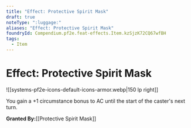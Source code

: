 ```yaml
---
title: "Effect: Protective Spirit Mask"
draft: true
noteType: ":luggage:"
aliases: "Effect: Protective Spirit Mask"
foundryId: Compendium.pf2e.feat-effects.Item.kzSjzK72CQ67wfBH
tags:
  - Item
---
```


# Effect: Protective Spirit Mask
![[systems-pf2e-icons-default-icons-armor.webp|150 lp right]]

You gain a +1 circumstance bonus to AC until the start of the caster's next turn.

**Granted By:**[[Protective Spirit Mask]]
